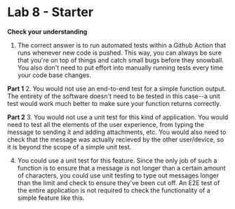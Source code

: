 # Lab 8 - Starter

__Check your understanding__
1. The correct answer is to run automated tests within a Github Action that runs whenever new code is pushed. This way, you can always be sure that you're on top of things and catch small bugs before they snowball. You also don't need to put effort into manually running tests every time your code base changes.

__Part 1__
2. You would not use an end-to-end test for a simple function output. The entirety of the software doesn't need to be tested in this case--a unit test would work much better to make sure your function returns correctly.

__Part 2__
3. You would not use a unit test for this kind of application. You would need to test all the elements of the user experience, from typing the message to sending it and adding attachments, etc. You would also need to check that the message was actually recieved by the other user/device, so it is beyond the scope of a simple unit test.

4. You could use a unit test for this feature. Since the only job of such a function is to ensure that a message is not longer than a certain amount of characters, you could use unit testing to type out messages longer than the limit and check to ensure they've been cut off. An E2E test of the entire application is not required to check the functionality of a simple feature like this. 